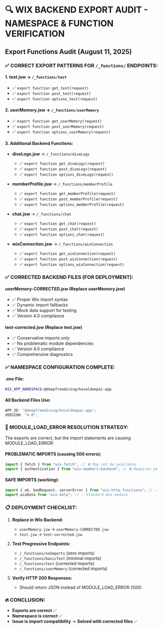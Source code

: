 # 🔍 WIX BACKEND EXPORT AUDIT - NAMESPACE & FUNCTION VERIFICATION

## Export Functions Audit (August 11, 2025)

### ✅ CORRECT EXPORT PATTERNS FOR `/_functions/` ENDPOINTS:

#### 1. **test.jsw** → `/_functions/test`

- ✅ `export function get_test(request)`
- ✅ `export function post_test(request)`
- ✅ `export function options_test(request)`

#### 2. **userMemory.jsw** → `/_functions/userMemory`

- ✅ `export function get_userMemory(request)`
- ✅ `export function post_userMemory(request)`
- ✅ `export function options_userMemory(request)`

#### 3. **Additional Backend Functions:**

- **diveLogs.jsw** → `/_functions/diveLogs`
  - ✅ `export function get_diveLogs(request)`
  - ✅ `export function post_diveLogs(request)`
  - ✅ `export function options_diveLogs(request)`

- **memberProfile.jsw** → `/_functions/memberProfile`
  - ✅ `export function get_memberProfile(request)`
  - ✅ `export function post_memberProfile(request)`
  - ✅ `export function options_memberProfile(request)`

- **chat.jsw** → `/_functions/chat`
  - ✅ `export function get_chat(request)`
  - ✅ `export function post_chat(request)`
  - ✅ `export function options_chat(request)`

- **wixConnection.jsw** → `/_functions/wixConnection`
  - ✅ `export function get_wixConnection(request)`
  - ✅ `export function post_wixConnection(request)`
  - ✅ `export function options_wixConnection(request)`

### ✅ CORRECTED BACKEND FILES (FOR DEPLOYMENT):

#### **userMemory-CORRECTED.jsw** (Replace userMemory.jsw)

- ✅ Proper Wix import syntax
- ✅ Dynamic import fallbacks
- ✅ Mock data support for testing
- ✅ Version 4.0 compliance

#### **test-corrected.jsw** (Replace test.jsw)

- ✅ Conservative imports only
- ✅ No problematic module dependencies
- ✅ Version 4.0 compliance
- ✅ Comprehensive diagnostics

### ✅ NAMESPACE CONFIGURATION COMPLETE:

#### **.env File:**

```bash
WIX_APP_NAMESPACE=@deepfreediving/kovaldeepai-app
```

#### **All Backend Files Use:**

```javascript
APP_ID: "@deepfreediving/kovaldeepai-app";
VERSION: "4.0";
```

### 🎯 MODULE_LOAD_ERROR RESOLUTION STRATEGY:

The exports are correct, but the import statements are causing MODULE_LOAD_ERROR:

#### **PROBLEMATIC IMPORTS (causing 500 errors):**

```javascript
import { fetch } from "wix-fetch"; // ❌ May not be available
import { authentication } from "wix-members-backend"; // ❌ Requires permissions
```

#### **SAFE IMPORTS (working):**

```javascript
import { ok, badRequest, serverError } from "wix-http-functions"; // ✅ Always available
import wixData from "wix-data"; // ✅ Standard Wix module
```

### 📋 DEPLOYMENT CHECKLIST:

1. **Replace in Wix Backend:**
   - `userMemory.jsw` → `userMemory-CORRECTED.jsw`
   - `test.jsw` → `test-corrected.jsw`

2. **Test Progressive Endpoints:**
   - `/_functions/noImports` (zero imports)
   - `/_functions/basicTest` (minimal imports)
   - `/_functions/test` (corrected imports)
   - `/_functions/userMemory` (corrected imports)

3. **Verify HTTP 200 Responses:**
   - Should return JSON instead of MODULE_LOAD_ERROR (500)

### 🔥 CONCLUSION:

- **Exports are correct** ✅
- **Namespace is correct** ✅
- **Issue is import compatibility** → **Solved with corrected files** ✅
